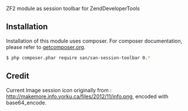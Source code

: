 ZF2 module as session toolbar for ZendDeveloperTools

Installation
------------

Installation of this module uses composer. For composer documentation, please refer to
[getcomposer.org](http://getcomposer.org/).

```sh
$ php composer.phar require san/san-session-toolbar 0.*
```

Credit
------
Current Image session icon originally from : http://makemore.info.yorku.ca/files/2012/11/info.png, encoded with base64_encode.